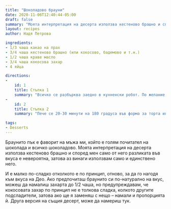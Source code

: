 ```yaml
---
title: "Шоколадово брауни"
date: 2020-11-06T12:40:44-05:00
draft: false
summary: "Моята интерпретация на десерта използва кестеново брашно и според мен само от него разликата във вкуса е невероятна, затова аз винаги използвам само и единствено него"
layout: recipes
author: Надя Петрова

ingredients:
- 1/3 чаша какао на прах
- 3/4 чаша кестеново брашно (или кокосово, бадемово и т.н.)
- 1/2 чаша краве масло
- 3/4 чаша кокосова захар
- 4 яйца

directions:
- 
    id: 1
    title: Стъпка 1
    summary: "Всичко се разбърква заедно в кухненски робот. По желание, могат да се добавят цели лешници в готовото тесто."
-
    id: 2
    title: Стъпка 2
    summary: "Пече се 20-30 минути на 180 градуса във форма за торта или малка тавичка, като следиш да не загори отгоре. Лесно е, нали!"

tags:
- Desserts
---
```

Браунито пък е фаворит на мъжа ми, който е голям почитател на шоколада и всичко шоколадово. Моята интерпретация на десерта използва кестеново брашно и според мен само от него разликата във вкуса е невероятна, затова аз винаги използвам само и единствено него.

И е малко по-сладко отколкото е по принцип, отново, за да го нагодя към вкуса на Део. Ако предпочиташ браунито си по-натурално на вкус, можеш да намалиш захарта до 1/2 чаша, но предупреждавам, че кокосовата захар по принцип не е толкова сладка, колкото другите подсладители, затова ако ще я заменяш с нещо – намали и пропорцията й. Друга версия на същия десерт, може да намериш тук. 
